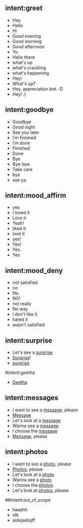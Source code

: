 
## intent:greet
- Hey
- Hello
- Hi
- Good evening
- Good morning
- Good afternoon
- Yo
- Hello there
- what's up
- what's crackling
- what's happening
- Hey!
- What's up?
- Hey, appreciation bot. :D
- Hey! :)


## intent:goodbye
- Goodbye
- Good night
- See you later
- I’m finished
- I’m done
- Finished
- Done
- Bye
- Bye-bye
- Take care
- bye
- see ya


## intent:mood_affirm
- yes
- I loved it
- Love it
- Yeah!
- liked it
- love it
- yes!
- Yes!
- Yes.
- Yes

## intent:mood_deny
- not satisfied
- no
- No.
- NO!
- not really
- No way
- I don't like it
- hated it
- wasn't satisfied


## intent:surprise
- Let's see a [surprise](group:surprises)
- [Surprise](group:surprises)!
- [surprise](group:surprises)

#intent:geetha
- [Geetha](group:geethas)

## intent:messages
- I want to see a [message](group:messages), please
- [Message](group:messages)
- Let's look at a [message](group:messages)
- Wanna see a [message](group:messages)
- I choose the [message](group:messages)
- [Message](group:messages), please

## intent:photos
- I want to see a [photo](group:photos), please
- [Photos](group:photos), please
- Let's look at a [photo](group:photos)
- Wanna see a [photo](group:photos)
- I choose the [photos](group:photos)
- Let's look at [photos](group:photos), please

##intent:out_of_scope
- haaahh
- idk
- aidojadiojff
